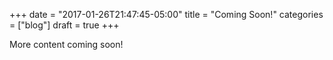 +++
date = "2017-01-26T21:47:45-05:00"
title = "Coming Soon!"
categories = ["blog"]
draft = true
+++

More content coming soon!
